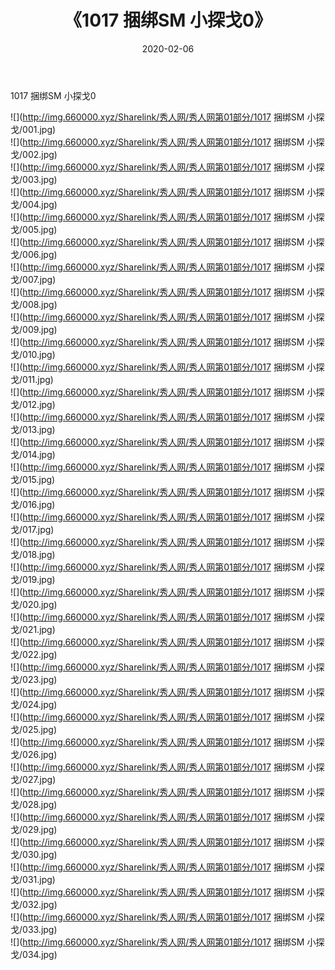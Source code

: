 ﻿---
layout: post
title:  《1017 捆绑SM 小探戈0》
date:   2020-02-06
img: http://img.660000.xyz/Sharelink/秀人网/秀人网第01部分/1017 捆绑SM 小探戈0/000.jpg
categories: [美女, 清纯, 唯美]
---

1017 捆绑SM 小探戈0

  ![](http://img.660000.xyz/Sharelink/秀人网/秀人网第01部分/1017 捆绑SM 小探戈/001.jpg) <br> ![](http://img.660000.xyz/Sharelink/秀人网/秀人网第01部分/1017 捆绑SM 小探戈/002.jpg) <br> ![](http://img.660000.xyz/Sharelink/秀人网/秀人网第01部分/1017 捆绑SM 小探戈/003.jpg) <br> ![](http://img.660000.xyz/Sharelink/秀人网/秀人网第01部分/1017 捆绑SM 小探戈/004.jpg) <br> ![](http://img.660000.xyz/Sharelink/秀人网/秀人网第01部分/1017 捆绑SM 小探戈/005.jpg) <br> ![](http://img.660000.xyz/Sharelink/秀人网/秀人网第01部分/1017 捆绑SM 小探戈/006.jpg) <br> ![](http://img.660000.xyz/Sharelink/秀人网/秀人网第01部分/1017 捆绑SM 小探戈/007.jpg) <br> ![](http://img.660000.xyz/Sharelink/秀人网/秀人网第01部分/1017 捆绑SM 小探戈/008.jpg) <br> ![](http://img.660000.xyz/Sharelink/秀人网/秀人网第01部分/1017 捆绑SM 小探戈/009.jpg) <br> ![](http://img.660000.xyz/Sharelink/秀人网/秀人网第01部分/1017 捆绑SM 小探戈/010.jpg) <br> ![](http://img.660000.xyz/Sharelink/秀人网/秀人网第01部分/1017 捆绑SM 小探戈/011.jpg) <br> ![](http://img.660000.xyz/Sharelink/秀人网/秀人网第01部分/1017 捆绑SM 小探戈/012.jpg) <br> ![](http://img.660000.xyz/Sharelink/秀人网/秀人网第01部分/1017 捆绑SM 小探戈/013.jpg) <br> ![](http://img.660000.xyz/Sharelink/秀人网/秀人网第01部分/1017 捆绑SM 小探戈/014.jpg) <br> ![](http://img.660000.xyz/Sharelink/秀人网/秀人网第01部分/1017 捆绑SM 小探戈/015.jpg) <br> ![](http://img.660000.xyz/Sharelink/秀人网/秀人网第01部分/1017 捆绑SM 小探戈/016.jpg) <br> ![](http://img.660000.xyz/Sharelink/秀人网/秀人网第01部分/1017 捆绑SM 小探戈/017.jpg) <br> ![](http://img.660000.xyz/Sharelink/秀人网/秀人网第01部分/1017 捆绑SM 小探戈/018.jpg) <br> ![](http://img.660000.xyz/Sharelink/秀人网/秀人网第01部分/1017 捆绑SM 小探戈/019.jpg) <br> ![](http://img.660000.xyz/Sharelink/秀人网/秀人网第01部分/1017 捆绑SM 小探戈/020.jpg) <br> ![](http://img.660000.xyz/Sharelink/秀人网/秀人网第01部分/1017 捆绑SM 小探戈/021.jpg) <br> ![](http://img.660000.xyz/Sharelink/秀人网/秀人网第01部分/1017 捆绑SM 小探戈/022.jpg) <br> ![](http://img.660000.xyz/Sharelink/秀人网/秀人网第01部分/1017 捆绑SM 小探戈/023.jpg) <br> ![](http://img.660000.xyz/Sharelink/秀人网/秀人网第01部分/1017 捆绑SM 小探戈/024.jpg) <br> ![](http://img.660000.xyz/Sharelink/秀人网/秀人网第01部分/1017 捆绑SM 小探戈/025.jpg) <br> ![](http://img.660000.xyz/Sharelink/秀人网/秀人网第01部分/1017 捆绑SM 小探戈/026.jpg) <br> ![](http://img.660000.xyz/Sharelink/秀人网/秀人网第01部分/1017 捆绑SM 小探戈/027.jpg) <br> ![](http://img.660000.xyz/Sharelink/秀人网/秀人网第01部分/1017 捆绑SM 小探戈/028.jpg) <br> ![](http://img.660000.xyz/Sharelink/秀人网/秀人网第01部分/1017 捆绑SM 小探戈/029.jpg) <br> ![](http://img.660000.xyz/Sharelink/秀人网/秀人网第01部分/1017 捆绑SM 小探戈/030.jpg) <br> ![](http://img.660000.xyz/Sharelink/秀人网/秀人网第01部分/1017 捆绑SM 小探戈/031.jpg) <br> ![](http://img.660000.xyz/Sharelink/秀人网/秀人网第01部分/1017 捆绑SM 小探戈/032.jpg) <br> ![](http://img.660000.xyz/Sharelink/秀人网/秀人网第01部分/1017 捆绑SM 小探戈/033.jpg) <br> ![](http://img.660000.xyz/Sharelink/秀人网/秀人网第01部分/1017 捆绑SM 小探戈/034.jpg) <br>